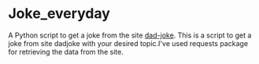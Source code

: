 # Joke_everyday
A Python script to get a joke from the site [dad-joke](https://icanhazdadjoke.com/).
This is a script to get a joke from site dadjoke with your desired topic.I've used requests package for retrieving the data from the site.
